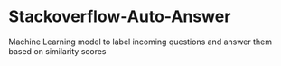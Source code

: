 # Stackoverflow-Auto-Answer
Machine Learning model to label incoming questions and answer them based on similarity scores
